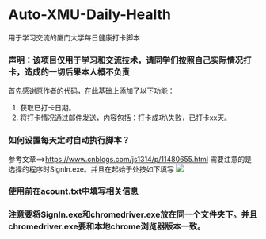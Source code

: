 # Auto-XMU-Daily-Health
用于学习交流的厦门大学每日健康打卡脚本
### 声明：该项目仅用于学习和交流技术，请同学们按照自己实际情况打卡，造成的一切后果本人概不负责

首先感谢原作者的代码，在此基础上添加了以下功能：

1. 获取已打卡日期。
2. 将打卡情况通过邮件发送，内容包括：打卡成功\失败，已打卡xx天。

### 如何设置每天定时自动执行脚本？
参考文章==><https://www.cnblogs.com/js1314/p/11480655.html>
需要注意的是 选择的程序时SignIn.exe。并且在起始于处按如下填写
![](https://cdn.jsdelivr.net/gh/qyh180/figure@master/img/%E6%B3%A8%E6%84%8F%E4%BA%8B%E9%A1%B9.png)

### 使用前在acount.txt中填写相关信息

### 注意要将SignIn.exe和chromedriver.exe放在同一个文件夹下。并且chromedriver.exe要和本地chrome浏览器版本一致。
